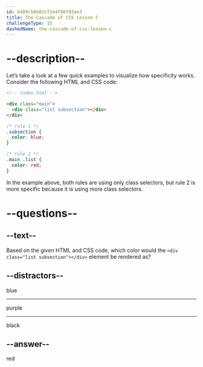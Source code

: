 ```yaml
---
id: 6489cb0b82cf2e4f86f03ae3
title: The Cascade of CSS Lesson C
challengeType: 15
dashedName: the-cascade-of-css-lesson-c
---
```


# --description--

Let’s take a look at a few quick examples to visualize how specificity works. Consider the following HTML and CSS code:

```html
<!-- index.html -->

<div class="main">
  <div class="list subsection"></div>
</div>
```

```css
/* rule 1 */
.subsection {
  color: blue;
}

/* rule 2 */
.main .list {
  color: red;
}
```

In the example above, both rules are using only class selectors, but rule 2 is more specific because it is using more class selectors.

# --questions--

## --text--

Based on the given HTML and CSS code, which color would the `<div class="list subsection"></div>` element be rendered as?

## --distractors--

blue

---

purple

---

black

## --answer--

red

